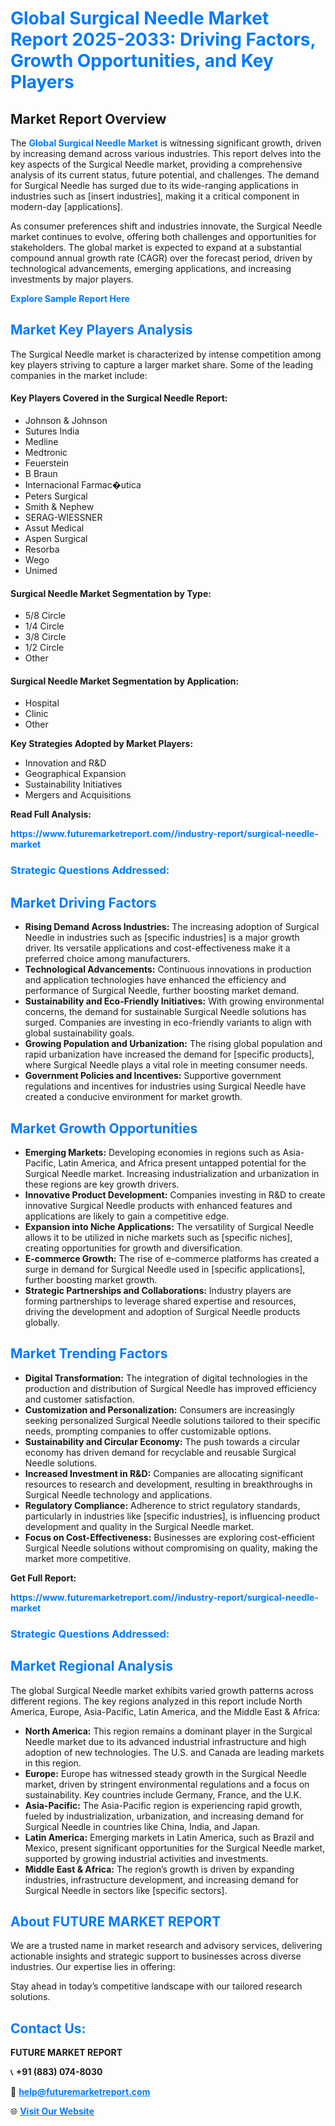 <h1 style="color: #007BFF;">Global Surgical Needle Market Report 2025-2033: Driving Factors, Growth Opportunities, and Key Players</h1>

<section id="overview">
<h2>Market Report Overview</h2>
<p>The <a href="https://www.futuremarketreport.com//industry-report/surgical-needle-market" style="color: #007BFF; text-decoration: none;"><strong>Global Surgical Needle Market</strong></a> is witnessing significant growth, driven by increasing demand across various industries. This report delves into the key aspects of the Surgical Needle market, providing a comprehensive analysis of its current status, future potential, and challenges. The demand for Surgical Needle has surged due to its wide-ranging applications in industries such as [insert industries], making it a critical component in modern-day [applications].</p>
<p>As consumer preferences shift and industries innovate, the Surgical Needle market continues to evolve, offering both challenges and opportunities for stakeholders. The global market is expected to expand at a substantial compound annual growth rate (CAGR) over the forecast period, driven by technological advancements, emerging applications, and increasing investments by major players.</p>
</section>

<section id="overview">
<p><a href="https://www.futuremarketreport.com//request-sample/reportId=80277" style="color: #007BFF; text-decoration: none;"><strong>Explore Sample Report Here</strong></a></p>
</section>

<section id="key-players">
<h2 style="color: #007BFF;">Market Key Players Analysis</h2>
<p>The Surgical Needle market is characterized by intense competition among key players striving to capture a larger market share. Some of the leading companies in the market include:</p>
<h4>Key Players Covered in the Surgical Needle Report:</h4>
<ul><li>Johnson &amp; Johnson</li><li>Sutures India</li><li>Medline</li><li>Medtronic</li><li>Feuerstein</li><li>B Braun</li><li>Internacional Farmac�utica</li><li>Peters Surgical</li><li>Smith &amp; Nephew</li><li>SERAG-WIESSNER</li><li>Assut Medical</li><li>Aspen Surgical</li><li>Resorba</li><li>Wego</li><li>Unimed</li></ul>
<h4>Surgical Needle Market Segmentation by Type:</h4>
<ul><li>5/8 Circle</li><li>1/4 Circle</li><li>3/8 Circle</li><li>1/2 Circle</li><li>Other</li></ul>

<h4>Surgical Needle Market Segmentation by Application:</h4>
<ul><li>Hospital</li><li>Clinic</li><li>Other</li></ul>
<p><strong>Key Strategies Adopted by Market Players:</strong></p>
<ul>
<li>Innovation and R&D</li>
<li>Geographical Expansion</li>
<li>Sustainability Initiatives</li>
<li>Mergers and Acquisitions</li>
</ul>
</section>

<section>
<p><strong>Read Full Analysis: </strong></p><a href="https://www.futuremarketreport.com//industry-report/surgical-needle-market" style="color: #007BFF; text-decoration: none;"><strong>https://www.futuremarketreport.com//industry-report/surgical-needle-market</strong></a>
<h3 style="color: #007BFF;">Strategic Questions Addressed:</h3>
</section>

<section id="driving-factors">
<h2 style="color: #007BFF;">Market Driving Factors</h2>
<ul>
<li><strong>Rising Demand Across Industries:</strong> The increasing adoption of Surgical Needle in industries such as [specific industries] is a major growth driver. Its versatile applications and cost-effectiveness make it a preferred choice among manufacturers.</li>
<li><strong>Technological Advancements:</strong> Continuous innovations in production and application technologies have enhanced the efficiency and performance of Surgical Needle, further boosting market demand.</li>
<li><strong>Sustainability and Eco-Friendly Initiatives:</strong> With growing environmental concerns, the demand for sustainable Surgical Needle solutions has surged. Companies are investing in eco-friendly variants to align with global sustainability goals.</li>
<li><strong>Growing Population and Urbanization:</strong> The rising global population and rapid urbanization have increased the demand for [specific products], where Surgical Needle plays a vital role in meeting consumer needs.</li>
<li><strong>Government Policies and Incentives:</strong> Supportive government regulations and incentives for industries using Surgical Needle have created a conducive environment for market growth.</li>
</ul>
</section>

<section id="growth-opportunities">
<h2 style="color: #007BFF;">Market Growth Opportunities</h2>
<ul>
<li><strong>Emerging Markets:</strong> Developing economies in regions such as Asia-Pacific, Latin America, and Africa present untapped potential for the Surgical Needle market. Increasing industrialization and urbanization in these regions are key growth drivers.</li>
<li><strong>Innovative Product Development:</strong> Companies investing in R&D to create innovative Surgical Needle products with enhanced features and applications are likely to gain a competitive edge.</li>
<li><strong>Expansion into Niche Applications:</strong> The versatility of Surgical Needle allows it to be utilized in niche markets such as [specific niches], creating opportunities for growth and diversification.</li>
<li><strong>E-commerce Growth:</strong> The rise of e-commerce platforms has created a surge in demand for Surgical Needle used in [specific applications], further boosting market growth.</li>
<li><strong>Strategic Partnerships and Collaborations:</strong> Industry players are forming partnerships to leverage shared expertise and resources, driving the development and adoption of Surgical Needle products globally.</li>
</ul>
</section>

<section id="trending-factors">
<h2 style="color: #007BFF;">Market Trending Factors</h2>
<ul>
<li><strong>Digital Transformation:</strong> The integration of digital technologies in the production and distribution of Surgical Needle has improved efficiency and customer satisfaction.</li>
<li><strong>Customization and Personalization:</strong> Consumers are increasingly seeking personalized Surgical Needle solutions tailored to their specific needs, prompting companies to offer customizable options.</li>
<li><strong>Sustainability and Circular Economy:</strong> The push towards a circular economy has driven demand for recyclable and reusable Surgical Needle solutions.</li>
<li><strong>Increased Investment in R&D:</strong> Companies are allocating significant resources to research and development, resulting in breakthroughs in Surgical Needle technology and applications.</li>
<li><strong>Regulatory Compliance:</strong> Adherence to strict regulatory standards, particularly in industries like [specific industries], is influencing product development and quality in the Surgical Needle market.</li>
<li><strong>Focus on Cost-Effectiveness:</strong> Businesses are exploring cost-efficient Surgical Needle solutions without compromising on quality, making the market more competitive.</li>
</ul>
</section>

<section>
<p><strong>Get Full Report: </strong></p><a href="https://www.futuremarketreport.com//industry-report/surgical-needle-market" style="color: #007BFF; text-decoration: none;"><strong>https://www.futuremarketreport.com//industry-report/surgical-needle-market</strong></a>
<h3 style="color: #007BFF;">Strategic Questions Addressed:</h3>
</section>


<section id="regional-analysis">
<h2 style="color: #007BFF;">Market Regional Analysis</h2>
<p>The global Surgical Needle market exhibits varied growth patterns across different regions. The key regions analyzed in this report include North America, Europe, Asia-Pacific, Latin America, and the Middle East & Africa:</p>
<ul>
<li><strong>North America:</strong> This region remains a dominant player in the Surgical Needle market due to its advanced industrial infrastructure and high adoption of new technologies. The U.S. and Canada are leading markets in this region.</li>
<li><strong>Europe:</strong> Europe has witnessed steady growth in the Surgical Needle market, driven by stringent environmental regulations and a focus on sustainability. Key countries include Germany, France, and the U.K.</li>
<li><strong>Asia-Pacific:</strong> The Asia-Pacific region is experiencing rapid growth, fueled by industrialization, urbanization, and increasing demand for Surgical Needle in countries like China, India, and Japan.</li>
<li><strong>Latin America:</strong> Emerging markets in Latin America, such as Brazil and Mexico, present significant opportunities for the Surgical Needle market, supported by growing industrial activities and investments.</li>
<li><strong>Middle East & Africa:</strong> The region’s growth is driven by expanding industries, infrastructure development, and increasing demand for Surgical Needle in sectors like [specific sectors].</li>
</ul>
</section>

<footer>
<h2 style="color: #007BFF;">About FUTURE MARKET REPORT</h2>
<p>We are a trusted name in market research and advisory services, delivering actionable insights and strategic support to businesses across diverse industries. Our expertise lies in offering:</p>

<p>Stay ahead in today’s competitive landscape with our tailored research solutions.</p>

<h2 style="color: #007BFF;">Contact Us:</h2>
<p><strong>FUTURE MARKET REPORT</strong></p>
<p>📞 <strong>+91 (883) 074-8030</strong></p>
<p>📧 <strong><a href="mailto:help@futuremarketreport.com" style="color: #007BFF;">help@futuremarketreport.com</a></strong></p>
<p>🌐 <strong><a href="https://www.futuremarketreport.com/" style="color: #007BFF;">Visit Our Website</a></strong></p>
</footer>